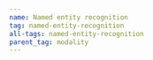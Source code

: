 ```yaml
---
name: Named entity recognition
tag: named-entity-recognition
all-tags: named-entity-recognition
parent_tag: modality
---
```


